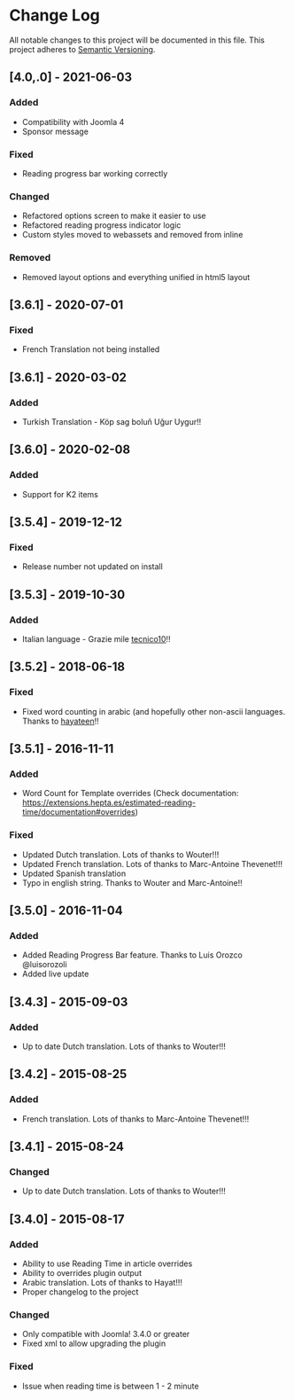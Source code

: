 # Change Log
All notable changes to this project will be documented in this file.
This project adheres to [Semantic Versioning](http://semver.org/).

## [4.0,.0] - 2021-06-03

### Added

- Compatibility with Joomla 4
- Sponsor message

### Fixed

- Reading progress bar working correctly

### Changed

- Refactored options screen to make it easier to use
- Refactored reading progress indicator logic
- Custom styles moved to webassets and removed from inline

### Removed

- Removed layout options and everything unified in html5 layout


## [3.6.1] - 2020-07-01

### Fixed
- French Translation not being installed

## [3.6.1] - 2020-03-02

### Added
- Turkish Translation - Köp sag boluň Uğur Uygur!!

## [3.6.0] - 2020-02-08

### Added
- Support for K2 items

## [3.5.4] - 2019-12-12

### Fixed
- Release number not updated on install

## [3.5.3] - 2019-10-30

### Added
- Italian language - Grazie mile [tecnico10](https://github.com/tecnico10)!!

## [3.5.2] - 2018-06-18

### Fixed
- Fixed word counting in arabic (and hopefully other non-ascii languages. Thanks to [hayateen](https://github.com/carcam/plg_readingtime/issues/13)!!

## [3.5.1] - 2016-11-11

### Added
- Word Count for Template overrides (Check documentation: https://extensions.hepta.es/estimated-reading-time/documentation#overrides)

### Fixed
- Updated Dutch translation. Lots of thanks to Wouter!!!
- Updated French translation. Lots of thanks to Marc-Antoine Thevenet!!!
- Updated Spanish translation
- Typo in english string. Thanks to Wouter and Marc-Antoine!!

## [3.5.0] - 2016-11-04

### Added

- Added Reading Progress Bar feature. Thanks to Luis Orozco @luisorozoli
- Added live update

## [3.4.3] - 2015-09-03

### Added

- Up to date Dutch translation. Lots of thanks to Wouter!!!

## [3.4.2] - 2015-08-25

### Added

- French translation. Lots of thanks to Marc-Antoine Thevenet!!!

## [3.4.1] - 2015-08-24

### Changed

- Up to date Dutch translation. Lots of thanks to Wouter!!!

## [3.4.0] - 2015-08-17

### Added

- Ability to use Reading Time in article overrides
- Ability to overrides plugin output
- Arabic translation. Lots of thanks to Hayat!!!
- Proper changelog to the project

### Changed

- Only compatible with Joomla! 3.4.0 or greater
- Fixed xml to allow upgrading the plugin

### Fixed

- Issue when reading time is between 1 - 2 minute
